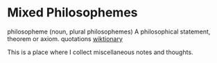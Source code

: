 # Mixed Philosophemes

philosopheme (noun, plural philosophemes)
A philosophical statement, theorem or axiom. quotations
[wiktionary](https://en.wiktionary.org/wiki/philosopheme#Noun)

This is a place where I collect miscellaneous notes and thoughts.
